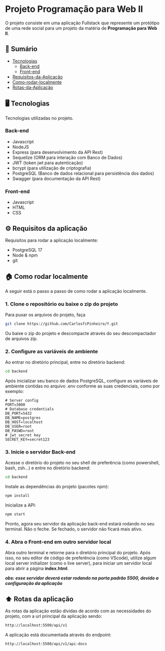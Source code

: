 # Projeto Programação para Web II
O projeto consiste em uma aplicação Fullstack que represente um protótipo de uma rede social para um projeto da matéria de **Programação para Web II**.

## 📖 Sumário
- [Tecnologias](#️-tecnologias)
    - [Back-end](#back-end)
    - [Front-end](#front-end)
- [Requisitos-da-Aplicação](#️-requisitos-da-aplicação)
- [Como-rodar-localmente](#-como-rodar-localmente)
- [Rotas-da-Aplicação](#️-rotas-da-aplicação)

## 🖥️ Tecnologias
Tecnologias utilizadas no projeto.

### Back-end
- Javascript
- NodeJS
- Express (para desenvolvimento da API Rest)
- Sequelize (ORM para interação com Banco de Dados)
- JWT (token jwt para autenticação)
- bcrypt (para utilização de criptografia)
- PostgreSQL (Banco de dados relacional para persistência dos dados)
- Swagger (para documentação da API Rest)

### Front-end
- Javascript
- HTML
- CSS

## ⚙️ Requisitos da aplicação
Requisitos para rodar a aplicação localmente:
- PostgreSQL 17
- Node & npm
- git

## 🏠 Como rodar localmente
A seguir está o passo a passo de como rodar a aplicação localmente.

### 1. Clone o repositório ou baixe o zip do projeto
Para puxar os arquivos do projeto, faça
```bash
git clone https://github.com/CarlosfcPinheiro/Y.git
```
Ou baixe o zip do projeto e descompacte através do seu descompactador de arquivos zip.

### 2. Configure as variáveis de ambiente
Ao entrar no diretório principal, entre no diretório backend:
```bash
cd backend
```
Após inicializar seu banco de dados PostgreSQL, configure as variáveis de ambiente contidas no arquivo .env conforme as suas credenciais, como por exemplo:
```.env
# Server config
PORT=3000
# Database credentials
DB_PORT=5432
DB_NAME=postgres
DB_HOST=localhost
DB_USER=root
DB_PASWD=root
# jwt secret key
SECRET_KEY=secret123
```

### 3. Inicie o servidor Back-end
Acesse o diretório do projeto no seu shell de preferência (como powershell, bash, zsh...) e entre no diretório backend:
```bash
cd backend
```
Instale as dependências do projeto (pacotes npm):
```bash
npm install
```
Inicialize a API:
```bash
npm start
```
Pronto, agora seu servidor da aplicação back-end estará rodando no seu terminal. Não o feche. Se fechado, o servidor não ficará mais ativo.

### 4. Abra o Front-end em outro servidor local
Abra outro terminal e retorne para o diretório principal do projeto. Após isso, no seu editor de código de preferência (como VScode), utilize algum local server initializer (como o live server), para iniciar um servidor local para abrir a página **index.html**.

***obs: esse servidor deverá estar rodando na porta padrão 5500, devido a configuração da aplicação***

## ⬆️ Rotas da aplicação
As rotas da aplicação estão dividas de acordo com as necessidades do projeto, com a url principal da aplicação sendo:
```bash
http://localhost:5500/api/v1
```
A aplicação está documentada através do endpoint:
```bas
http://localhost:5500/api/v1/api-docs
```